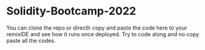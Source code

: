 # Solidity-Bootcamp-2022

You can clone the repo or directlr copy and paste the code here to your remixIDE and see how it runs once deployed. Try to code along and no copy paste all the codes.
